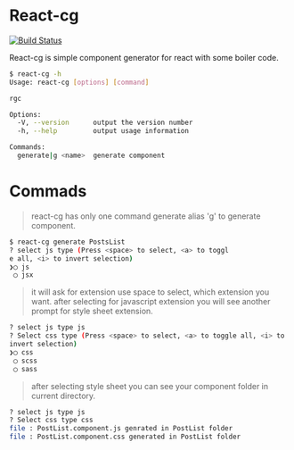 # React-cg


[![Build Status](https://travis-ci.org/joemccann/dillinger.svg?branch=master)](https://travis-ci.org/joemccann/dillinger)

React-cg is simple component generator for react with some boiler code.

```sh
$ react-cg -h
Usage: react-cg [options] [command]

rgc

Options:
  -V, --version      output the version number
  -h, --help         output usage information

Commands:
  generate|g <name>  generate component

```

# Commads
 > react-cg has only one command generate alias 'g' to generate component.
```sh
$ react-cg generate PostsList
? select js type (Press <space> to select, <a> to toggl
e all, <i> to invert selection)
❯◯ js
 ◯ jsx
```
> it will ask for extension use space to select, which extension you want.
> after selecting for javascript extension you will see another prompt for style sheet extension.
```sh
? select js type js
? Select css type (Press <space> to select, <a> to toggle all, <i> to 
invert selection)
❯◯ css
 ◯ scss
 ◯ sass
```
>after selecting style sheet you can see your component folder in current directory.
```sh
? select js type js
? Select css type css
file : PostList.component.js genrated in PostList folder
file : PostList.component.css generated in PostList folder
```
